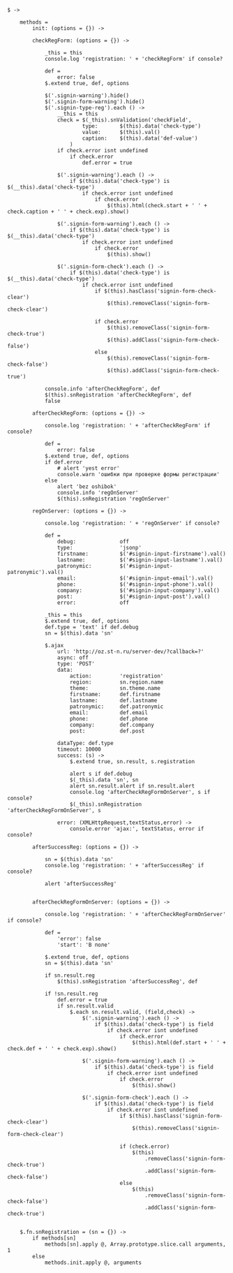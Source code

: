 	$ ->

		methods =
			init: (options = {}) ->

			checkRegForm: (options = {}) ->

				_this = this
				console.log 'registration: ' + 'checkRegForm' if console?

				def =
					error: false
				$.extend true, def, options

				$('.signin-warning').hide()
				$('.signin-form-warning').hide()
				$('.signin-type-reg').each () ->
					__this = this
					check = $(_this).snValidation('checkField',
							type:		$(this).data('check-type')
							value:		$(this).val()
							caption:	$(this).data('def-value')
						)
					if check.error isnt undefined
						if check.error
							def.error = true

					$('.signin-warning').each () ->
						if $(this).data('check-type') is $(__this).data('check-type')
							if check.error isnt undefined
								if check.error
									$(this).html(check.start + ' ' + check.caption + ' ' + check.exp).show()

					$('.signin-form-warning').each () ->
						if $(this).data('check-type') is $(__this).data('check-type')
							if check.error isnt undefined
								if check.error
									$(this).show()

					$('.signin-form-check').each () ->
						if $(this).data('check-type') is $(__this).data('check-type')
							if check.error isnt undefined
								if $(this).hasClass('signin-form-check-clear')
									$(this).removeClass('signin-form-check-clear')

								if check.error
									$(this).removeClass('signin-form-check-true')
									$(this).addClass('signin-form-check-false')
								else
									$(this).removeClass('signin-form-check-false')
									$(this).addClass('signin-form-check-true')

				console.info 'afterCheckRegForm', def
				$(this).snRegistration 'afterCheckRegForm', def
				false

			afterCheckRegForm: (options = {}) ->

				console.log 'registration: ' + 'afterCheckRegForm' if console?

				def =
					error: false
				$.extend true, def, options
				if def.error
					# alert 'yest error'
					console.warn 'ошибки при проверке формы регистрации'
				else
					alert 'bez oshibok'
					console.info 'regOnServer'
					$(this).snRegistration 'regOnServer'

			regOnServer: (options = {}) ->

				console.log 'registration: ' + 'regOnServer' if console?

				def =
					debug:				off
					type:				'jsonp'
					firstname:			$('#signin-input-firstname').val()
					lastname:			$('#signin-input-lastname').val()
					patronymic:			$('#signin-input-patronymic').val()
					email:				$('#signin-input-email').val()
					phone:				$('#signin-input-phone').val()
					company:			$('#signin-input-company').val()
					post:				$('#signin-input-post').val()
					error:				off

				_this = this
				$.extend true, def, options			
				def.type = 'text' if def.debug
				sn = $(this).data 'sn'

				$.ajax
					url: 'http://oz.st-n.ru/server-dev/?callback=?'
					async: off
					type: 'POST'
					data:
						action:			'registration'
						region:			sn.region.name
						theme:			sn.theme.name
						firstname:		def.firstname
						lastname:		def.lastname
						patronymic:		def.patronymic
						email:			def.email
						phone:			def.phone
						company:		def.company
						post:			def.post

					dataType: def.type
					timeout: 10000
					success: (s) ->
						$.extend true, sn.result, s.registration

						alert s if def.debug
						$(_this).data 'sn', sn
						alert sn.result.alert if sn.result.alert
						console.log 'afterCheckRegFormOnServer', s if console?
						$(_this).snRegistration 'afterCheckRegFormOnServer', s

					error: (XMLHttpRequest,textStatus,error) ->
						console.error 'ajax:', textStatus, error if console?

			afterSuccessReg: (options = {}) ->

				sn = $(this).data 'sn'
				console.log 'registration: ' + 'afterSuccessReg' if console?

				alert 'afterSuccessReg'

				
			afterCheckRegFormOnServer: (options = {}) ->

				console.log 'registration: ' + 'afterCheckRegFormOnServer' if console?

				def =
					'error': false
					'start': 'В поле'

				$.extend true, def, options
				sn = $(this).data 'sn'

				if sn.result.reg
					$(this).snRegistration 'afterSuccessReg', def

				if !sn.result.reg
					def.error = true
					if sn.result.valid
						$.each sn.result.valid, (field,check) ->
							$('.signin-warning').each () ->
								if $(this).data('check-type') is field
									if check.error isnt undefined
										if check.error
											$(this).html(def.start + ' ' + check.def + ' ' + check.exp).show()

							$('.signin-form-warning').each () ->
								if $(this).data('check-type') is field
									if check.error isnt undefined
										if check.error
											$(this).show()
			
							$('.signin-form-check').each () ->
								if $(this).data('check-type') is field
									if check.error isnt undefined
										if $(this).hasClass('signin-form-check-clear')
											$(this).removeClass('signin-form-check-clear')
										
										if (check.error)
											$(this)
												.removeClass('signin-form-check-true')
												.addClass('signin-form-check-false')
										else
											$(this)
												.removeClass('signin-form-check-false')
												.addClass('signin-form-check-true')


		$.fn.snRegistration = (sn = {}) ->
			if methods[sn]
				methods[sn].apply @, Array.prototype.slice.call arguments, 1
			else 
				methods.init.apply @, arguments


